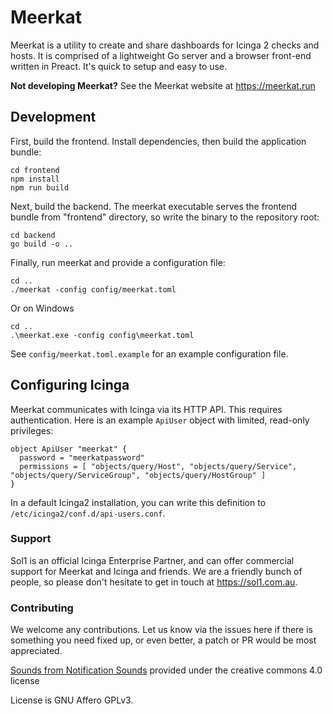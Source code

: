 # Meerkat

Meerkat is a utility to create and share dashboards for Icinga 2 checks and hosts. It is comprised of a lightweight Go server and a browser front-end written in Preact. It's quick to setup and easy to use.

**Not developing Meerkat?** See the Meerkat website at https://meerkat.run

## Development

First, build the frontend. Install dependencies, then build the application bundle:

	cd frontend
	npm install
	npm run build

Next, build the backend.
The meerkat executable serves the frontend bundle from "frontend" directory,
so write the binary to the repository root:

	cd backend
	go build -o ..

Finally, run meerkat and provide a configuration file:

	cd ..
	./meerkat -config config/meerkat.toml

Or on Windows

	cd ..
	.\meerkat.exe -config config\meerkat.toml

See `config/meerkat.toml.example` for an example configuration file.

## Configuring Icinga

Meerkat communicates with Icinga via its HTTP API. This requires authentication. Here is an example `ApiUser` object with limited, read-only privileges:

```
object ApiUser "meerkat" {
  password = "meerkatpassword"
  permissions = [ "objects/query/Host", "objects/query/Service", "objects/query/ServiceGroup", "objects/query/HostGroup" ]
}
```

In a default Icinga2 installation, you can write this definition to `/etc/icinga2/conf.d/api-users.conf`.

### Support
Sol1 is an official Icinga Enterprise Partner, and can offer commercial support for Meerkat and Icinga and friends. We are a friendly bunch of people, so please don't hesitate to get in touch at https://sol1.com.au.

### Contributing
We welcome any contributions. Let us know via the issues here if there is something you need fixed up, or even better, a patch or PR would be most appreciated.

[Sounds from Notification Sounds](https://www.notificationsounds.com) provided under the creative commons 4.0 license

License is GNU Affero GPLv3.

